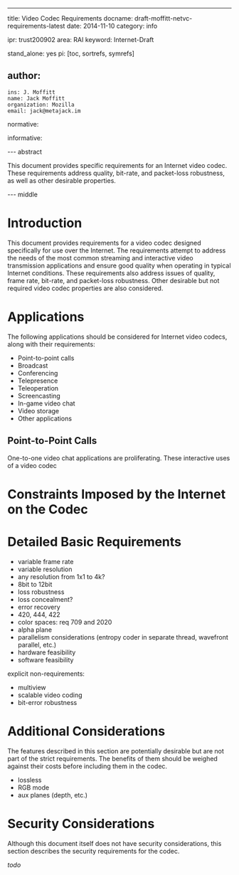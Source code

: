 ---
title: Video Codec Requirements
docname: draft-moffitt-netvc-requirements-latest
date: 2014-11-10
category: info

ipr: trust200902
area: RAI
keyword: Internet-Draft

stand_alone: yes
pi: [toc, sortrefs, symrefs]

author:
 -
    ins: J. Moffitt
    name: Jack Moffitt
    organization: Mozilla
    email: jack@metajack.im

normative:


informative:


--- abstract

This document provides specific requirements for an Internet video codec.
These requirements address quality, bit-rate, and packet-loss
robustness, as well as other desirable properties.

--- middle

# Introduction

This document provides requirements for a video codec designed specifically
for use over the Internet. The requirements attempt to address the needs of
the most common streaming and interactive video transmission applications and
ensure good quality when operating in typical Internet conditions. These
requirements also address issues of quality, frame rate, bit-rate, and
packet-loss robustness. Other desirable but not required video codec
properties are also considered.
   
# Applications

The following applications should be considered for Internet video codecs,
along with their requirements:

- Point-to-point calls
- Broadcast
- Conferencing
- Telepresence
- Teleoperation
- Screencasting
- In-game video chat
- Video storage
- Other applications

## Point-to-Point Calls

One-to-one video chat applications are proliferating. These interactive uses
of a video codec 

# Constraints Imposed by the Internet on the Codec

# Detailed Basic Requirements

- variable frame rate
- variable resolution
- any resolution from 1x1 to 4k?
- 8bit to 12bit
- loss robustness
- loss concealment?
- error recovery
- 420, 444, 422
- color spaces: req 709 and 2020
- alpha plane
- parallelism considerations (entropy coder in separate thread, wavefront
  parallel, etc.)
- hardware feasibility
- software feasibility

explicit non-requirements:

- multiview
- scalable video coding
- bit-error robustness


# Additional Considerations

The features described in this section are potentially desirable but are not
part of the strict requirements. The benefits of them should be weighed
against their costs before including them in the codec.

- lossless
- RGB mode
- aux planes (depth, etc.)

# Security Considerations

Although this document itself does not have security considerations, this
section describes the security requirements for the codec.

*todo*
